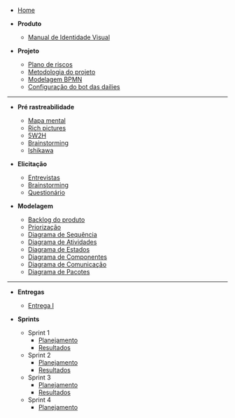 - [Home](README.md "Animalesco Docs")

- **Produto**

  - [Manual de Identidade Visual](pages/identidade_visual.md)

- **Projeto**
  - [Plano de riscos](pages/plano-de-riscos.md)
  - [Metodologia do projeto](pages/metodologia-do-projeto.md)
  - [Modelagem BPMN](pages/bpmn.md)
  - [Configuração do bot das dailies](pages/telegram-daily-bot.md)

---

- **Pré rastreabilidade**

  - [Mapa mental](pages/mapa-mental.md)
  - [Rich pictures](pages/rich-pictures.md)
  - [5W2H](pages/5W2H.md)
  - [Brainstorming](pages/brainstorming.md)
  - [Ishikawa](pages/ishikawa.md)

- **Elicitação**

  - [Entrevistas](pages/entrevistas.md)
  - [Brainstorming](pages/brainstorming_elicitation.md)
  - [Questionário](pages/questionario.md)

- **Modelagem**
  - [Backlog do produto](pages/backlog-do-produto.md)
  - [Priorização](pages/priorizacao.md)
  - [Diagrama de Sequência](pages/diagrama-de-sequencia.md)
  - [Diagrama de Atividades](pages/diagrama-de-atividades.md)
  - [Diagrama de Estados](pages/state-diagram.md)
  - [Diagrama de Componentes](pages/component-diagram.md)
  - [Diagrama de Comunicação](pages/communication-diagram.md)
  - [Diagrama de Pacotes](pages/diagrama-de-pacotes.md)

---

- **Entregas**

  - [Entrega I](pages/entregas/entrega1.md)

- **Sprints**
  - Sprint 1
    - [Planejamento](sprints/sprint1/planejamento.md)
    - [Resultados](sprints/sprint1/resultados.md)
  - Sprint 2
    - [Planejamento](sprints/sprint2/planejamento.md)
    - [Resultados](sprints/sprint2/resultados.md)
  - Sprint 3
    - [Planejamento](sprints/sprint3/planejamento.md)
    - [Resultados](sprints/sprint3/resultados.md)
  - Sprint 4
    - [Planejamento](sprints/sprint4/planejamento.md)